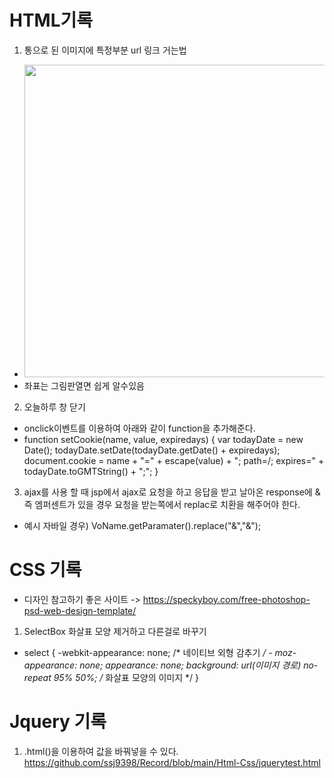 # HTML기록
1. 통으로 된 이미지에 특정부분 url 링크 거는법
- <img src="https://user-images.githubusercontent.com/48196352/116048685-61312e00-a6b0-11eb-9c1e-35041c6b779a.JPG" width="500">
- 좌표는 그림판열면 쉽게 알수있음

2. 오늘하루 창 닫기
- onclick이벤트를 이용하여 아래와 같이 function을 추가해준다.
- function setCookie(name, value, expiredays) {
			var todayDate = new Date();
			todayDate.setDate(todayDate.getDate() + expiredays);
			document.cookie = name + "=" + escape(value) + "; path=/; expires="
					+ todayDate.toGMTString() + ";";
		}

3. ajax를 사용 할 때 jsp에서 ajax로 요청을 하고 응답을 받고 날아온 response에 & 즉 엠퍼센트가 있을 경우 요청을 받는쪽에서 replac로 치환을 해주어야 한다.
- 예시 자바일 경우) VoName.getParamater().replace("&","&amp;");

# CSS 기록
* 디자인 참고하기 좋은 사이트 -> https://speckyboy.com/free-photoshop-psd-web-design-template/
1. SelectBox 화살표 모양 제거하고 다른걸로 바꾸기
- select { -webkit-appearance: none; /* 네이티브 외형 감추기 */ - moz-appearance: none; 
 appearance: none; background: url(이미지 경로) no-repeat 95% 50%; /* 화살표 모양의 이미지 */ }

 # Jquery 기록
 1. .html()을 이용하여 값을 바꿔넣을 수 있다. https://github.com/ssj9398/Record/blob/main/Html-Css/jquerytest.html
